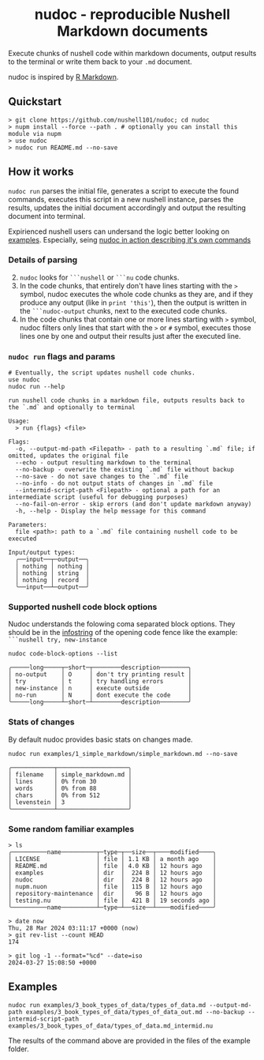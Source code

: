 <h1 align="center">nudoc - reproducible Nushell Markdown documents</h1>

Execute chunks of nushell code within markdown documents, output results to the terminal or write them back to your `.md` document.

nudoc is inspired by [R Markdown](https://bookdown.org/yihui/rmarkdown/basics.html#basics).

## Quickstart

```nushell no-run
> git clone https://github.com/nushell101/nudoc; cd nudoc
> nupm install --force --path . # optionally you can install this module via nupm
> use nudoc
> nudoc run README.md --no-save
```

## How it works

`nudoc run` parses the initial file, generates a script to execute the found commands, executes this script in a new nushell instance, parses the results, updates the initial document accordingly and output the resulting document into terminal.

Expirienced nushell users can undersand the logic better looking on [examples](./examples/). Especially, seing [nudoc in action describing it's own commands](./examples/2_nudocs_commands_explanations/nudoc_commands_explanations_out.md)

### Details of parsing

2. `nudoc` looks for ` ```nushell ` or ` ```nu ` code chunks.
3. In the code chunks, that entirely don't have lines starting with the `>` symbol, nudoc executes the whole code chunks as they are, and if they produce any output (like in `print 'this'`), then the output is written in the ` ```nudoc-output ` chunks, next to the executed code chunks.
4. In the code chunks that contain one or more lines starting with `>` symbol, nudoc filters only lines that start with the `>` or `#` symbol, executes those lines one by one and output their results just after the executed line.

### `nudoc run` flags and params

```nushell
# Eventually, the script updates nushell code chunks.
use nudoc
nudoc run --help
```
```nudoc-output
run nushell code chunks in a markdown file, outputs results back to the `.md` and optionally to terminal

Usage:
  > run {flags} <file>

Flags:
  -o, --output-md-path <Filepath> - path to a resulting `.md` file; if omitted, updates the original file
  --echo - output resulting markdown to the terminal
  --no-backup - overwrite the existing `.md` file without backup
  --no-save - do not save changes to the `.md` file
  --no-info - do not output stats of changes in `.md` file
  --intermid-script-path <Filepath> - optional a path for an intermediate script (useful for debugging purposes)
  --no-fail-on-error - skip errors (and don't update markdown anyway)
  -h, --help - Display the help message for this command

Parameters:
  file <path>: path to a `.md` file containing nushell code to be executed

Input/output types:
  ╭──input──┬─output──╮
  │ nothing │ nothing │
  │ nothing │ string  │
  │ nothing │ record  │
  ╰──input──┴─output──╯
```

### Supported nushell code block options

Nudoc understands the folowing coma separated block options.
They should be in the [infostring](https://github.github.com/gfm/#info-string) of the opening code fence like the example: ` ```nushell try, new-instance `

```nushell
nudoc code-block-options --list
```
```nudoc-output
╭─────long─────┬─short─┬────────description────────╮
│ no-output    │ O     │ don't try printing result │
│ try          │ t     │ try handling errors       │
│ new-instance │ n     │ execute outside           │
│ no-run       │ N     │ dont execute the code     │
╰─────long─────┴─short─┴────────description────────╯
```

### Stats of changes

By default nudoc provides basic stats on changes made.

```nushell
nudoc run examples/1_simple_markdown/simple_markdown.md --no-save
```
```nudoc-output
╭────────────┬────────────────────╮
│ filename   │ simple_markdown.md │
│ lines      │ 0% from 30         │
│ words      │ 0% from 88         │
│ chars      │ 0% from 512        │
│ levenstein │ 3                  │
╰────────────┴────────────────────╯
```

### Some random familiar examples

```nushell
> ls
╭──────────name──────────┬─type─┬──size──┬────modified────╮
│ LICENSE                │ file │ 1.1 KB │ a month ago    │
│ README.md              │ file │ 4.0 KB │ 12 hours ago   │
│ examples               │ dir  │  224 B │ 12 hours ago   │
│ nudoc                  │ dir  │  224 B │ 12 hours ago   │
│ nupm.nuon              │ file │  115 B │ 12 hours ago   │
│ repository-maintenance │ dir  │   96 B │ 12 hours ago   │
│ testing.nu             │ file │  421 B │ 19 seconds ago │
╰──────────name──────────┴─type─┴──size──┴────modified────╯

> date now
Thu, 28 Mar 2024 03:11:17 +0000 (now)
> git rev-list --count HEAD
174

> git log -1 --format="%cd" --date=iso
2024-03-27 15:08:50 +0000
```

## Examples

```nushell no-run
nudoc run examples/3_book_types_of_data/types_of_data.md --output-md-path examples/3_book_types_of_data/types_of_data_out.md --no-backup --intermid-script-path examples/3_book_types_of_data/types_of_data.md_intermid.nu
```

The results of the command above are provided in the files of the example folder.
